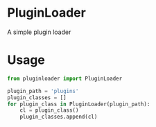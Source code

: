 PluginLoader
============

A simple plugin loader

Usage
=====

```python
from pluginloader import PluginLoader

plugin_path = 'plugins'
plugin_classes = []
for plugin_class in PluginLoader(plugin_path):
    cl = plugin_class()
    plugin_classes.append(cl)
```
